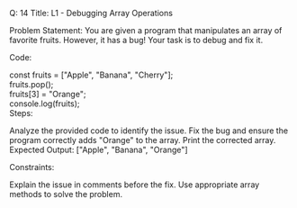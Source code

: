 Q: 14
Title:
L1 - Debugging Array Operations

Problem Statement:
You are given a program that manipulates an array of favorite fruits. However, it has a bug! Your task is to debug and fix it.

Code:

const fruits = ["Apple", "Banana", "Cherry"];  
fruits.pop();  
fruits[3] = "Orange";  
console.log(fruits);  
Steps:

Analyze the provided code to identify the issue.
Fix the bug and ensure the program correctly adds "Orange" to the array.
Print the corrected array.
Expected Output:
["Apple", "Banana", "Orange"]

Constraints:

Explain the issue in comments before the fix.
Use appropriate array methods to solve the problem.